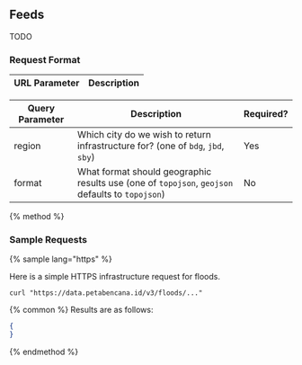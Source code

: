 ## Feeds

TODO

### Request Format

| URL Parameter | Description |
| -- | -- |


| Query Parameter | Description | Required? |
| -- | -- | -- |
| region | Which city do we wish to return infrastructure for? (one of `bdg`, `jbd`, `sby`) | Yes |
| format | What format should geographic results use (one of `topojson`, `geojson` defaults to `topojson`) | No |


{% method %}
### Sample Requests

{% sample lang="https" %}

Here is a simple HTTPS infrastructure request for floods.

```https
curl "https://data.petabencana.id/v3/floods/..."
```

{% common %}
Results are as follows:

```json
{
}
```

{% endmethod %}




